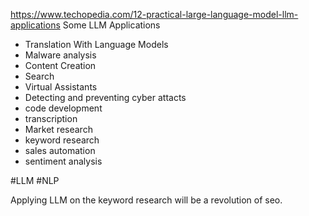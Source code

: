 https://www.techopedia.com/12-practical-large-language-model-llm-applications
Some LLM Applications
- Translation With Language Models
- Malware analysis
- Content Creation
- Search
- Virtual Assistants
- Detecting and preventing cyber attacts
- code development
- transcription
- Market research
- keyword research
- sales automation
- sentiment analysis

#LLM #NLP

Applying LLM on the keyword research will be a revolution of seo.
